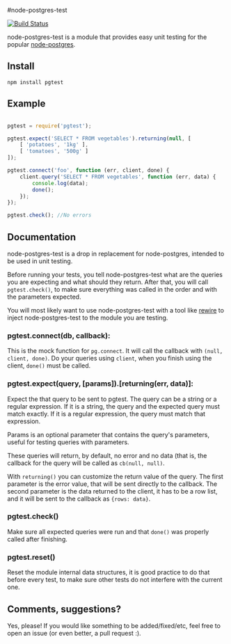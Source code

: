 #node-postgres-test

[![Build Status](https://travis-ci.org/thepeak99/node-postgres-test.svg?branch=master)](https://travis-ci.org/thepeak99/node-postgres-test)

node-postgres-test is a module that provides easy unit testing for the popular [node-postgres](https://github.com/brianc/node-postgres).

## Install
    npm install pgtest

## Example
```javascript

pgtest = require('pgtest');

pgtest.expect('SELECT * FROM vegetables').returning(null, [
    [ 'potatoes', '1kg' ],
    [ 'tomatoes', '500g' ]
]);

pgtest.connect('foo', function (err, client, done) {
    client.query('SELECT * FROM vegetables', function (err, data) {
        console.log(data);
        done();
    });
});

pgtest.check(); //No errors
```

## Documentation
node-postgres-test is a drop in replacement for node-postgres, intended to be used in unit testing.

Before running your tests, you tell node-postgres-test what are the queries you are expecting and what should they return. After that, you will call ```pgtest.check()```, to make sure everything was called in the order and with the parameters expected.

You will most likely want to use node-postgres-test with a tool like [rewire](https://github.com/jhnns/rewire) to inject node-postgres-test to the module you are testing. 

### pgtest.connect(db, callback):
This is the mock function for ```pg.connect```. It will call the callback with ```(null, client, done)```. Do your queries using ```client```, when you finish using the client, ```done()``` must be called.

### pgtest.expect(query, [params]).[returning(err, data)]:
Expect the that query to be sent to pgtest. The query can be a string or a regular expression. If it is a string, the query and the expected query must match exactly. If it is a regular expression, the query must match that expression.

Params is an optional parameter that contains the query's parameters, useful for testing queries with parameters.

These queries will return, by default, no error and no data (that is, the callback for the query will be called as ```cb(null, null)```.

With ```returning()``` you can customize the return value of the query. The first parameter is the error value, that will be sent directly to the callback. The second parameter is the data returned to the client, it has to be a row list, and it will be sent to the callback as ```{rows: data}```.

### pgtest.check()
Make sure all expected queries were run and that ```done()``` was properly called after finishing.

### pgtest.reset()
Reset the module internal data structures, it is good practice to do that before every test, to make sure other tests do not interfere with the current one.

## Comments, suggestions?
Yes, please! If you would like something to be added/fixed/etc, feel free to open an issue (or even better, a pull request :).
